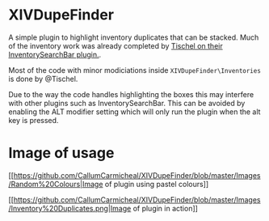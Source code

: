 # XIVDupeFinder

A simple plugin to highlight inventory duplicates that can be stacked.
Much of the inventory work was already completed by [Tischel on their InventorySearchBar plugin.](https://github.com/Tischel/InventorySearchBar/).

Most of the code with minor modiciations inside `XIVDupeFinder\Inventories` is done by @Tischel.

Due to the way the code handles highlighting the boxes this may interfere with other plugins such as InventorySearchBar. 
This can be avoided by enabling the ALT modifier setting which will only run the plugin when the alt key is pressed.

# Image of usage

[[https://github.com/CallumCarmicheal/XIVDupeFinder/blob/master/Images/Random%20Colours|Image of plugin using pastel colours]]

[[https://github.com/CallumCarmicheal/XIVDupeFinder/blob/master/Images/Inventory%20Duplicates.png|Image of plugin in action]]